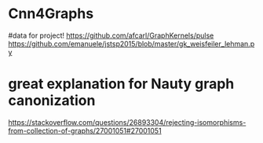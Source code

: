 # Cnn4Graphs
#data for project!
https://github.com/afcarl/GraphKernels/pulse 
https://github.com/emanuele/jstsp2015/blob/master/gk_weisfeiler_lehman.py

# great explanation for Nauty graph canonization
https://stackoverflow.com/questions/26893304/rejecting-isomorphisms-from-collection-of-graphs/27001051#27001051
